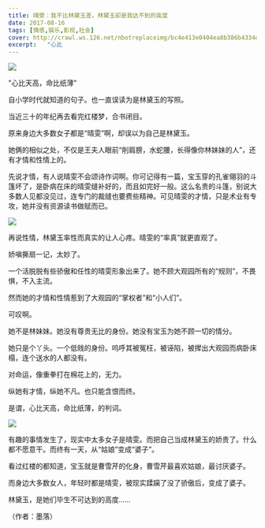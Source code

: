 ```yaml
---
title: 晴雯：我不比林黛玉差，林黛玉却是我达不到的高度
date: 2017-08-16
tags: [情感,娱乐,影视,社会]
cover: http://crawl.ws.126.net/nbotreplaceimg/bc4e413e0404ea8b386b4334d5ba150d/1f8f4e4da2e0991345ff65735fe20211.jpg
excerpt:   "心比
---
```

![](http://crawl.ws.126.net/nbotreplaceimg/bc4e413e0404ea8b386b4334d5ba150d/1f8f4e4da2e0991345ff65735fe20211.jpg)  

"心比天高，命比纸薄"

自小学时代就知道的句子。也一直误读为是林黛玉的写照。

当近三十的年纪再去看完红楼梦，合书闭目。

原来身边大多数女子都是“晴雯”啊，却误以为自己是林黛玉。

她俩的相似之处，不仅是王夫人眼前“削肩膀，水蛇腰，长得像你林妹妹的人”，还有才情和性情上的。

先说才情，有人说晴雯不会颂诗作词啊。你可记得有一篇，宝玉穿的孔雀翎羽的斗篷坏了，是卧病在床的晴雯缝补好的，而且如完好一般。这么名贵的斗篷，别说大多数人见都没见过，连专门的裁缝也要费些精神。可见晴雯的才情，只是术业有专攻，她并没有资源读书做赋而已。

![](http://crawl.ws.126.net/nbotreplaceimg/49dc115816087eac67b3eab55e507b87/e60136d858aaf3317231ae1b0ff61fdd.jpg)  

再说性情，林黛玉率性而真实的让人心疼。晴雯的“率真”就更直观了。

娇嗔撕扇一记，太妙了。

一个活脱脱有些骄傲和任性的晴雯形象出来了。她不顾大观园所有的“规则”，不畏惧，不入主流。

然而她的才情和性情惹到了大观园的“掌权者”和“小人们”。

可叹啊。

她不是林妹妹。她没有尊贵无比的身份。她没有宝玉为她不顾一切的情分。

她只是个丫头。一个低贱的身份。呜呼其被冤枉，被诬陷，被撵出大观园而病卧床榻，连个送水的人都没有。

对命运，像重拳打在棉花上的，无力。

纵她有才情，纵她不凡。也只能含恨而终。

是谓，心比天高，命比纸薄，的判词。

![](http://crawl.ws.126.net/nbotreplaceimg/49dc115816087eac67b3eab55e507b87/962ee7338f1a17fef9e3db459d8337f2.jpg)  

有趣的事情发生了，现实中太多女子是晴雯。而把自己当成林黛玉的娇贵了。什么都不愿意干。而终有一天，从“姑娘”变成“婆子”。

看过红楼的都知道，宝玉就是曹雪芹的化身，曹雪芹最喜欢姑娘，最讨厌婆子。

而身边大多数女人，年轻时都是晴雯，被现实蹂躏了没了骄傲后，变成了婆子。

林黛玉，是她们毕生不可达到的高度……

（作者：墨落）

